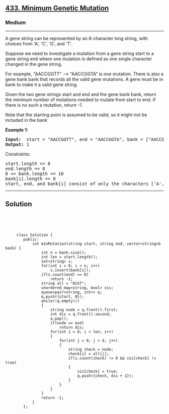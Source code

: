 
<h2><a href="https://leetcode.com/problems/minimum-genetic-mutation/description/">433. Minimum Genetic Mutation</a></h2>
<h3>Medium</h3>
<hr>
<div><p>
  A gene string can be represented by an 8-character long string, with choices from 'A', 'C', 'G', and 'T'.

Suppose we need to investigate a mutation from a gene string start to a gene string end where one mutation is defined as one single character changed in the gene string.

For example, "AACCGGTT" --> "AACCGGTA" is one mutation.
There is also a gene bank bank that records all the valid gene mutations. A gene must be in bank to make it a valid gene string.

Given the two gene strings start and end and the gene bank bank, return the minimum number of mutations needed to mutate from start to end. If there is no such a mutation, return -1.

Note that the starting point is assumed to be valid, so it might not be included in the bank
 </p>


<p><strong>Example 1:</strong></p>
<pre><strong>Input:</strong>  start = "AACCGGTT", end = "AACCGGTA", bank = ["AACCGGTA"]
<strong>Output:</strong> 1
</pre>



Constraints:
<pre>
start.length == 8
end.length == 8
0 <= bank.length <= 10
bank[i].length == 8
start, end, and bank[i] consist of only the characters ['A', 'C', 'G', 'T'].
</pre>
<hr>
 <h2><strong><b>Solution</b></strong></h2>
 <br>
 <pre>
 
         class Solution {
            public:
                int minMutation(string start, string end, vector<string>& bank) {
                    int n = bank.size();
                    int len = start.length();
                    set<string> s;
                    for(int i = 0; i < n; i++)
                        s.insert(bank[i]);
                    if(s.count(end) == 0)
                        return -1;
                    string all = "ACGT";
                    unordered_map<string, bool> vis;
                    queue<pair<string, int>> q;
                    q.push({start, 0});
                    while(!q.empty())
                    {
                        string node = q.front().first;
                        int dis = q.front().second;
                        q.pop();
                        if(node == end)
                            return dis;
                        for(int i = 0; i < len; i++)
                        {
                            for(int j = 0; j < 4; j++)
                            {
                                string check = node;
                                check[i] = all[j];
                                if(s.count(check) != 0 && vis[check] != true)
                                {
                                    vis[check] = true;
                                    q.push({check, dis + 1});
                                }
                            }
                        }
                    }
                    return -1;
                }
            };
          
 </pre>

